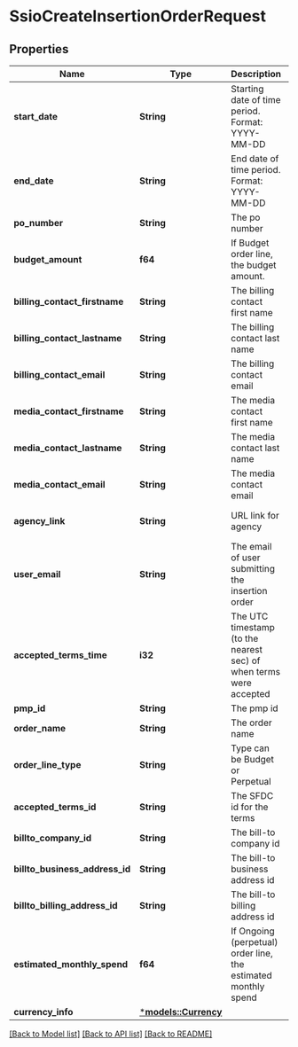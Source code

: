# SsioCreateInsertionOrderRequest

## Properties
Name | Type | Description | Notes
------------ | ------------- | ------------- | -------------
**start_date** | **String** | Starting date of time period. Format: YYYY-MM-DD | 
**end_date** | **String** | End date of time period. Format: YYYY-MM-DD | [optional] [default to None]
**po_number** | **String** | The po number | 
**budget_amount** | **f64** | If Budget order line, the budget amount. | [optional] [default to None]
**billing_contact_firstname** | **String** | The billing contact first name | 
**billing_contact_lastname** | **String** | The billing contact last name | 
**billing_contact_email** | **String** | The billing contact email | 
**media_contact_firstname** | **String** | The media contact first name | 
**media_contact_lastname** | **String** | The media contact last name | 
**media_contact_email** | **String** | The media contact email | 
**agency_link** | **String** | URL link for agency | [optional] [default to None]
**user_email** | **String** | The email of user submitting the insertion order | [optional] [default to None]
**accepted_terms_time** | **i32** | The UTC timestamp (to the nearest sec) of when terms were accepted | [optional] [default to None]
**pmp_id** | **String** | The pmp id | 
**order_name** | **String** | The order name | 
**order_line_type** | **String** | Type can be Budget or Perpetual | 
**accepted_terms_id** | **String** | The SFDC id for the terms | 
**billto_company_id** | **String** | The bill-to company id | 
**billto_business_address_id** | **String** | The bill-to business address id | 
**billto_billing_address_id** | **String** | The bill-to billing address id | 
**estimated_monthly_spend** | **f64** | If Ongoing (perpetual) order line, the estimated monthly spend | [optional] [default to None]
**currency_info** | [***models::Currency**](Currency.md) |  | 

[[Back to Model list]](../README.md#documentation-for-models) [[Back to API list]](../README.md#documentation-for-api-endpoints) [[Back to README]](../README.md)


